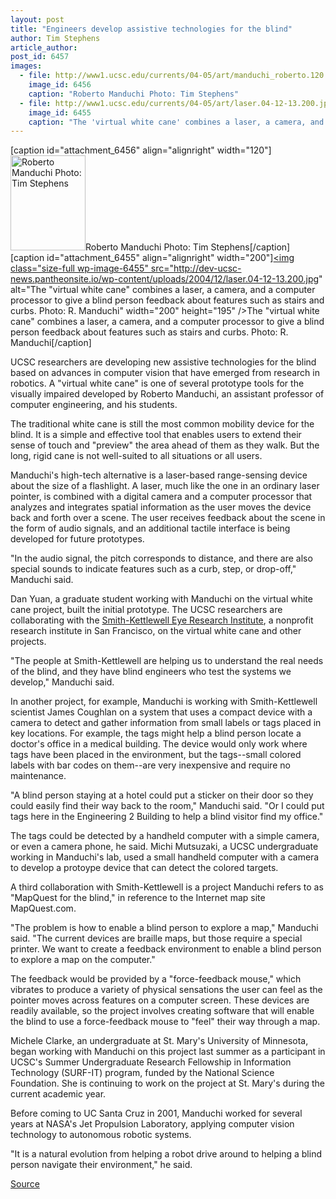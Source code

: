 ```yaml
---
layout: post
title: "Engineers develop assistive technologies for the blind"
author: Tim Stephens
article_author: 
post_id: 6457
images:
  - file: http://www1.ucsc.edu/currents/04-05/art/manduchi_roberto.120.jpg
    image_id: 6456
    caption: "Roberto Manduchi Photo: Tim Stephens"
  - file: http://www1.ucsc.edu/currents/04-05/art/laser.04-12-13.200.jpg
    image_id: 6455
    caption: "The 'virtual white cane' combines a laser, a camera, and a computer processor to give a blind person feedback about features such as stairs and curbs. Photo: R. Manduchi"
---
```


[caption id="attachment_6456" align="alignright" width="120"]<a href="http://dev-ucsc-news.pantheonsite.io/wp-content/uploads/2004/12/manduchi_roberto.120.jpg"><img class="size-full wp-image-6456" src="http://dev-ucsc-news.pantheonsite.io/wp-content/uploads/2004/12/manduchi_roberto.120.jpg" alt="Roberto Manduchi Photo: Tim Stephens" width="120" height="152" /></a>Roberto Manduchi Photo: Tim Stephens[/caption]
[caption id="attachment_6455" align="alignright" width="200"]<a href="http://dev-ucsc-news.pantheonsite.io/wp-content/uploads/2004/12/laser.04-12-13.200.jpg"><img class="size-full wp-image-6455" src="http://dev-ucsc-news.pantheonsite.io/wp-content/uploads/2004/12/laser.04-12-13.200.jpg" alt="The "virtual white cane" combines a laser, a camera, and a computer processor to give a blind person feedback about features such as stairs and curbs. Photo: R. Manduchi" width="200" height="195" /></a>The "virtual white cane" combines a laser, a camera, and a computer processor to give a blind person feedback about features such as stairs and curbs. Photo: R. Manduchi[/caption]
<a name="content" id="content"></a>
<p>
  UCSC researchers are developing new assistive technologies for the blind based on advances in computer vision that have emerged from research in robotics. A "virtual white cane" is one of several prototype tools for the visually impaired developed by Roberto Manduchi, an assistant professor of computer engineering, and his students.
</p>
<p>
  The traditional white cane is still the most common mobility device for the blind. It is a simple and effective tool that enables users to extend their sense of touch and "preview" the area ahead of them as they walk. But the long, rigid cane is not well-suited to all situations or all users.
</p>
<p>
  Manduchi's high-tech alternative is a laser-based range-sensing device about the size of a flashlight. A laser, much like the one in an ordinary laser pointer, is combined with a digital camera and a computer processor that analyzes and integrates spatial information as the user moves the device back and forth over a scene. The user receives feedback about the scene in the form of audio signals, and an additional tactile interface is being developed for future prototypes.
</p>
<p>
  "In the audio signal, the pitch corresponds to distance, and there are also special sounds to indicate features such as a curb, step, or drop-off," Manduchi said.
</p>
<p>
  Dan Yuan, a graduate student working with Manduchi on the virtual white cane project, built the initial prototype. The UCSC researchers are collaborating with the <a href="http://www.ski.org">Smith-Kettlewell Eye Research Institute</a>, a nonprofit research institute in San Francisco, on the virtual white cane and other projects.
</p>
<p>
  "The people at Smith-Kettlewell are helping us to understand the real needs of the blind, and they have blind engineers who test the systems we develop," Manduchi said.
</p>
<p>
  In another project, for example, Manduchi is working with Smith-Kettlewell scientist James Coughlan on a system that uses a compact device with a camera to detect and gather information from small labels or tags placed in key locations. For example, the tags might help a blind person locate a doctor's office in a medical building. The device would only work where tags have been placed in the environment, but the tags--small colored labels with bar codes on them--are very inexpensive and require no maintenance.
</p>
<p>
  "A blind person staying at a hotel could put a sticker on their door so they could easily find their way back to the room," Manduchi said. "Or I could put tags here in the Engineering 2 Building to help a blind visitor find my office."
</p>
<p>
  The tags could be detected by a handheld computer with a simple camera, or even a camera phone, he said. Michi Mutsuzaki, a UCSC undergraduate working in Manduchi's lab, used a small handheld computer with a camera to develop a protoype device that can detect the colored targets.
</p>
<p>
  A third collaboration with Smith-Kettlewell is a project Manduchi refers to as "MapQuest for the blind," in reference to the Internet map site MapQuest.com.
</p>
<p>
  "The problem is how to enable a blind person to explore a map," Manduchi said. "The current devices are braille maps, but those require a special printer. We want to create a feedback environment to enable a blind person to explore a map on the computer."
</p>
<p>
  The feedback would be provided by a "force-feedback mouse," which vibrates to produce a variety of physical sensations the user can feel as the pointer moves across features on a computer screen. These devices are readily available, so the project involves creating software that will enable the blind to use a force-feedback mouse to "feel" their way through a map.
</p>
<p>
  Michele Clarke, an undergraduate at St. Mary's University of Minnesota, began working with Manduchi on this project last summer as a participant in UCSC's Summer Undergraduate Research Fellowship in Information Technology (SURF-IT) program, funded by the National Science Foundation. She is continuing to work on the project at St. Mary's during the current academic year.
</p>
<p>
  Before coming to UC Santa Cruz in 2001, Manduchi worked for several years at NASA's Jet Propulsion Laboratory, applying computer vision technology to autonomous robotic systems.
</p>
<p>
  "It is a natural evolution from helping a robot drive around to helping a blind person navigate their environment," he said.<br>
</p>
<p><a href="http://www1.ucsc.edu/currents/04-05/12-13/laser.asp" title="Permalink to laser">Source</a></p>
